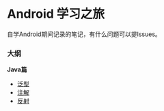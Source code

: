 # Android 学习之旅

自学Android期间记录的笔记，有什么问题可以提Issues。

### 大纲

**Java篇** 

- [泛型](./Blog/泛型/泛型fe31e483bcc64f4a96e554c63ea1aa75.md)
- [注解](./Blog/注解/注解3754c1f218474b69ac8425aced366de1.md)
- [反射](./Blog/反射/反射ef1d6b3bcc26482daed357a30837ddbe.md)

